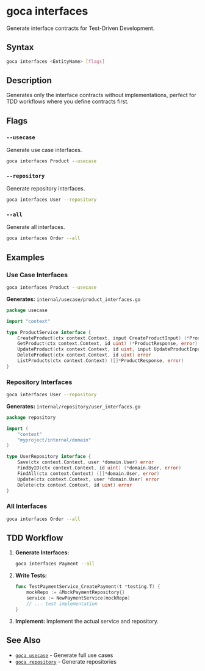 # goca interfaces

Generate interface contracts for Test-Driven Development.

## Syntax

```bash
goca interfaces <EntityName> [flags]
```

## Description

Generates only the interface contracts without implementations, perfect for TDD workflows where you define contracts first.

## Flags

### `--usecase`

Generate use case interfaces.

```bash
goca interfaces Product --usecase
```

### `--repository`

Generate repository interfaces.

```bash
goca interfaces User --repository
```

### `--all`

Generate all interfaces.

```bash
goca interfaces Order --all
```

## Examples

### Use Case Interfaces

```bash
goca interfaces Product --usecase
```

**Generates:** `internal/usecase/product_interfaces.go`

```go
package usecase

import "context"

type ProductService interface {
    CreateProduct(ctx context.Context, input CreateProductInput) (*ProductResponse, error)
    GetProduct(ctx context.Context, id uint) (*ProductResponse, error)
    UpdateProduct(ctx context.Context, id uint, input UpdateProductInput) error
    DeleteProduct(ctx context.Context, id uint) error
    ListProducts(ctx context.Context) ([]*ProductResponse, error)
}
```

### Repository Interfaces

```bash
goca interfaces User --repository
```

**Generates:** `internal/repository/user_interfaces.go`

```go
package repository

import (
    "context"
    "myproject/internal/domain"
)

type UserRepository interface {
    Save(ctx context.Context, user *domain.User) error
    FindByID(ctx context.Context, id uint) (*domain.User, error)
    FindAll(ctx context.Context) ([]*domain.User, error)
    Update(ctx context.Context, user *domain.User) error
    Delete(ctx context.Context, id uint) error
}
```

### All Interfaces

```bash
goca interfaces Order --all
```

## TDD Workflow

1. **Generate Interfaces:**
   ```bash
   goca interfaces Payment --all
   ```

2. **Write Tests:**
   ```go
   func TestPaymentService_CreatePayment(t *testing.T) {
       mockRepo := &MockPaymentRepository{}
       service := NewPaymentService(mockRepo)
       // ... test implementation
   }
   ```

3. **Implement:**
   Implement the actual service and repository.

## See Also

- [`goca usecase`](/commands/usecase) - Generate full use cases
- [`goca repository`](/commands/repository) - Generate repositories
